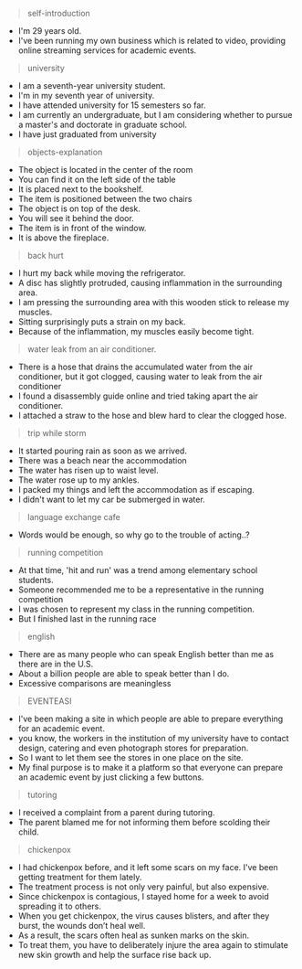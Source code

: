 > self-introduction
- I'm 29 years old.
- I've been running my own business which is related to video, providing online streaming services for academic events.

> university
- I am a seventh-year university student.
- I'm in my seventh year of university.
- I have attended university for 15 semesters so far.
- I am currently an undergraduate, but I am considering whether to pursue a master's and doctorate in graduate school.
- I have just graduated from university

> objects-explanation
- The object is located in the center of the room
- You can find it on the left side of the table
- It is placed next to the bookshelf.
- The item is positioned between the two chairs
- The object is on top of the desk.
- You will see it behind the door.
- The item is in front of the window.
- It is above the fireplace.

> back hurt
- I hurt my back while moving the refrigerator.
- A disc has slightly protruded, causing inflammation in the surrounding area.
- I am pressing the surrounding area with this wooden stick to release my muscles.
- Sitting surprisingly puts a strain on my back.
- Because of the inflammation, my muscles easily become tight.

> water leak from an air conditioner.
- There is a hose that drains the accumulated water from the air conditioner, but it got clogged, causing water to leak from the air conditioner
- I found a disassembly guide online and tried taking apart the air conditioner.
- I attached a straw to the hose and blew hard to clear the clogged hose.

> trip while storm
- It started pouring rain as soon as we arrived.
- There was a beach near the accommodation
- The water has risen up to waist level.
- The water rose up to my ankles.
- I packed my things and left the accommodation as if escaping.
- I didn't want to let my car be submerged in water.

> language exchange cafe
- Words would be enough, so why go to the trouble of acting..?

> running competition
- At that time, 'hit and run' was a trend among elementary school students.
- Someone recommended me to be a representative in the running competition
- I was chosen to represent my class in the running competition.
- But I finished last in the running race

> english
- There are as many people who can speak English better than me as there are in the U.S.
- About a billion people are able to speak better than I do.
- Excessive comparisons are meaningless

> EVENTEASI
- I've been making a site in which people are able to prepare everything for an academic event.
- you know, the workers in the institution of my university have to contact design, catering and even photograph stores for preparation.
- So I want to let them see the stores in one place on the site.
- My final purpose is to make it a platform so that everyone can prepare an academic event by just clicking a few buttons.

> tutoring
- I received a complaint from a parent during tutoring.
- The parent blamed me for not informing them before scolding their child.

> chickenpox
- I had chickenpox before, and it left some scars on my face. I've been getting treatment for them lately.
- The treatment process is not only very painful, but also expensive.
- Since chickenpox is contagious, I stayed home for a week to avoid spreading it to others.
- When you get chickenpox, the virus causes blisters, and after they burst, the wounds don’t heal well.
- As a result, the scars often heal as sunken marks on the skin.
- To treat them, you have to deliberately injure the area again to stimulate new skin growth and help the surface rise back up.

